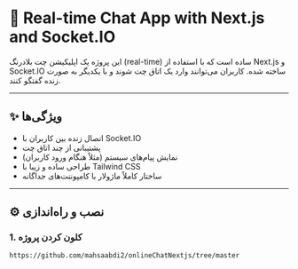 # 🧩 Real-time Chat App with Next.js and Socket.IO

این پروژه یک اپلیکیشن چت بلادرنگ (real-time) ساده است که با استفاده از Next.js و Socket.IO ساخته شده. کاربران می‌توانند وارد یک اتاق چت شوند و با یکدیگر به صورت زنده گفتگو کنند.

---

## ✨ ویژگی‌ها

- اتصال زنده بین کاربران با Socket.IO
- پشتیبانی از چند اتاق چت
- نمایش پیام‌های سیستم (مثلاً هنگام ورود کاربران)
- طراحی ساده و زیبا با Tailwind CSS
- ساختار کاملاً ماژولار با کامپوننت‌های جداگانه

---

## ⚙️ نصب و راه‌اندازی

### 1. کلون کردن پروژه
```bash
https://github.com/mahsaabdi2/onlineChatNextjs/tree/master
